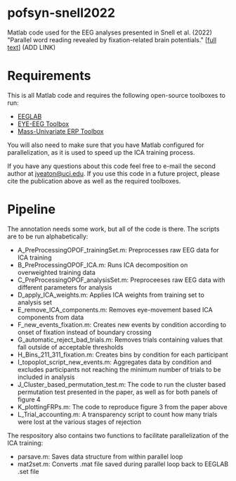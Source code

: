 # pofsyn-snell2022
Matlab code used for the EEG analyses presented in Snell et al. (2022) "Parallel word reading revealed by fixation-related brain potentials." [[full text]()] (ADD LINK)

# Requirements
This is all Matlab code and requires the following open-source toolboxes to run:
- [EEGLAB](https://sccn.ucsd.edu/eeglab/index.php)
- [EYE-EEG Toolbox](http://www2.hu-berlin.de/eyetracking-eeg/)
- [Mass-Univariate ERP Toolbox](https://openwetware.org/wiki/Mass_Univariate_ERP_Toolbox)

You will also need to make sure that you have Matlab configured for parallelization, as it is used to speed up the ICA training process.

If you have any questions about this code feel free to e-mail the second author at jyeaton@uci.edu. If you use this code in a future project, please cite the publication above as well as the required toolboxes.

# Pipeline
The annotation needs some work, but all of the code is there. The scripts are to be run alphabetically:
- A_PreProcessingOPOF_trainingSet.m: Preprocesses raw EEG data for ICA training
- B_PreProcessingOPOF_ICA.m: Runs ICA decomposition on overweighted training data
- C_PreProcessingOPOF_analysisSet.m: Preproceeses raw EEG data with different parameters for analysis
- D_apply_ICA_weights.m: Applies ICA weights from training set to analysis set
- E_remove_ICA_components.m: Removes eye-movement based ICA components from data 
- F_new_events_fixation.m: Creates new events by condition according to onset of fixation instead of boundary crossing
- G_automatic_reject_bad_trials.m: Removes trials containing values that fall outside of acceptable thresholds
- H_Bins_211_311_fixation.m: Creates bins by condition for each participant
- I_topoplot_script_new_events.m: Aggregates data by condition and excludes participants not reaching the minimum number of trials to be included in analysis
- J_Cluster_based_permutation_test.m: The code to run the cluster based permutation test presented in the paper, as well as for both panels of figure 4
- K_plottingFRPs.m: The code to reproduce figure 3 from the paper above
- L_Trial_accounting.m: A transparency script to count how many trials were lost at the various stages of rejection

The respository also contains two functions to facilitate parallelization of the ICA training:
- parsave.m: Saves data structure from within parallel loop
- mat2set.m: Converts .mat file saved during parallel loop back to EEGLAB .set file
